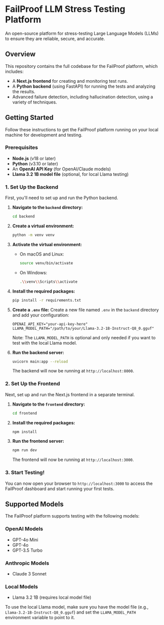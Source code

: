# FailProof LLM Stress Testing Platform

An open-source platform for stress-testing Large Language Models (LLMs) to ensure they are reliable, secure, and accurate.

## Overview

This repository contains the full codebase for the FailProof platform, which includes:

-   A **Next.js frontend** for creating and monitoring test runs.
-   A **Python backend** (using FastAPI) for running the tests and analyzing the results.
-   Advanced failure detection, including hallucination detection, using a variety of techniques.

## Getting Started

Follow these instructions to get the FailProof platform running on your local machine for development and testing.

### Prerequisites

-   **Node.js** (v18 or later)
-   **Python** (v3.10 or later)
-   An **OpenAI API Key** (for OpenAI/Claude models)
-   **Llama 3.2 1B model file** (optional, for local Llama testing)

### 1. Set Up the Backend

First, you'll need to set up and run the Python backend.

1.  **Navigate to the `backend` directory:**
    ```bash
    cd backend
    ```

2.  **Create a virtual environment:**
    ```bash
    python -m venv venv
    ```

3.  **Activate the virtual environment:**
    -   On macOS and Linux:
        ```bash
        source venv/bin/activate
        ```
    -   On Windows:
        ```bash
        .\\venv\\Scripts\\activate
        ```

4.  **Install the required packages:**
    ```bash
    pip install -r requirements.txt
    ```

5.  **Create a `.env` file:**
    Create a new file named `.env` in the `backend` directory and add your configuration:
    ```
    OPENAI_API_KEY="your-api-key-here"
    LLAMA_MODEL_PATH="/path/to/your/Llama-3.2-1B-Instruct-Q8_0.gguf"
    ```
    Note: The `LLAMA_MODEL_PATH` is optional and only needed if you want to test with the local Llama model.

6.  **Run the backend server:**
    ```bash
    uvicorn main:app --reload
    ```
    The backend will now be running at `http://localhost:8000`.

### 2. Set Up the Frontend

Next, set up and run the Next.js frontend in a separate terminal.

1.  **Navigate to the `frontend` directory:**
    ```bash
    cd frontend
    ```

2.  **Install the required packages:**
    ```bash
    npm install
    ```

3.  **Run the frontend server:**
    ```bash
    npm run dev
    ```
    The frontend will now be running at `http://localhost:3000`.

### 3. Start Testing!

You can now open your browser to `http://localhost:3000` to access the FailProof dashboard and start running your first tests.

## Supported Models

The FailProof platform supports testing with the following models:

### OpenAI Models
- GPT-4o Mini
- GPT-4o  
- GPT-3.5 Turbo

### Anthropic Models
- Claude 3 Sonnet

### Local Models
- Llama 3.2 1B (requires local model file)

To use the local Llama model, make sure you have the model file (e.g., `Llama-3.2-1B-Instruct-Q8_0.gguf`) and set the `LLAMA_MODEL_PATH` environment variable to point to it.
